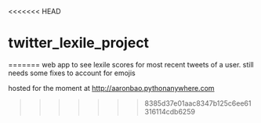 <<<<<<< HEAD
# twitter_lexile_project
=======
web app to see lexile scores for most recent tweets of a user. still needs some fixes to account for emojis

hosted for the moment at http://aaronbao.pythonanywhere.com
>>>>>>> 8385d37e01aac8347b125c6ee61316114cdb6259
